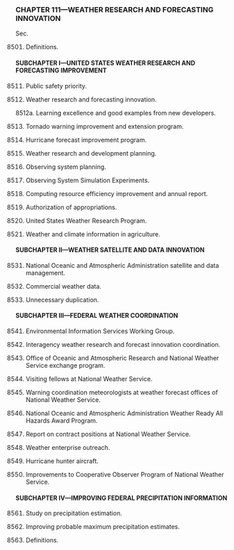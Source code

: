 ### **CHAPTER 111—WEATHER RESEARCH AND FORECASTING INNOVATION** ###

Sec.

8501. Definitions.

#### SUBCHAPTER I—UNITED STATES WEATHER RESEARCH AND FORECASTING IMPROVEMENT ####

8511. Public safety priority.

8512. Weather research and forecasting innovation.

8512a. Learning excellence and good examples from new developers.

8513. Tornado warning improvement and extension program.

8514. Hurricane forecast improvement program.

8515. Weather research and development planning.

8516. Observing system planning.

8517. Observing System Simulation Experiments.

8518. Computing resource efficiency improvement and annual report.

8519. Authorization of appropriations.

8520. United States Weather Research Program.

8521. Weather and climate information in agriculture.

#### SUBCHAPTER II—WEATHER SATELLITE AND DATA INNOVATION ####

8531. National Oceanic and Atmospheric Administration satellite and data management.

8532. Commercial weather data.

8533. Unnecessary duplication.

#### SUBCHAPTER III—FEDERAL WEATHER COORDINATION ####

8541. Environmental Information Services Working Group.

8542. Interagency weather research and forecast innovation coordination.

8543. Office of Oceanic and Atmospheric Research and National Weather Service exchange program.

8544. Visiting fellows at National Weather Service.

8545. Warning coordination meteorologists at weather forecast offices of National Weather Service.

8546. National Oceanic and Atmospheric Administration Weather Ready All Hazards Award Program.

8547. Report on contract positions at National Weather Service.

8548. Weather enterprise outreach.

8549. Hurricane hunter aircraft.

8550. Improvements to Cooperative Observer Program of National Weather Service.

#### SUBCHAPTER IV—IMPROVING FEDERAL PRECIPITATION INFORMATION ####

8561. Study on precipitation estimation.

8562. Improving probable maximum precipitation estimates.

8563. Definitions.